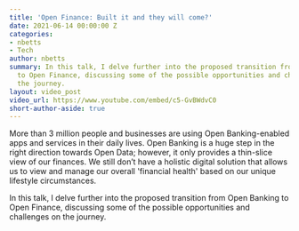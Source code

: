 ```yaml
---
title: 'Open Finance: Built it and they will come?'
date: 2021-06-14 00:00:00 Z
categories:
- nbetts
- Tech
author: nbetts
summary: In this talk, I delve further into the proposed transition from Open Banking
  to Open Finance, discussing some of the possible opportunities and challenges on
  the journey.
layout: video_post
video_url: https://www.youtube.com/embed/c5-GvBWdvC0
short-author-aside: true
---
```


More than 3 million people and businesses are using Open Banking-enabled apps and services in their daily lives. Open Banking is a huge step in the right direction towards Open Data; however, it only provides a thin-slice view of our finances. We still don’t have a holistic digital solution that allows us to view and manage our overall 'financial health' based on our unique lifestyle circumstances.

In this talk, I delve further into the proposed transition from Open Banking to Open Finance, discussing some of the possible opportunities and challenges on the journey.


